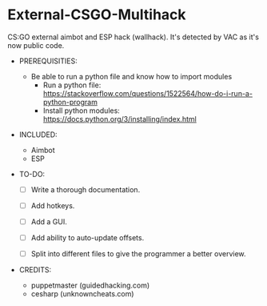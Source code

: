 # External-CSGO-Multihack
CS:GO external aimbot and ESP hack (wallhack). It's detected by VAC as it's now public code.

- PREREQUISITIES:
	- Be able to run a python file and know how to import modules
		- Run a python file: https://stackoverflow.com/questions/1522564/how-do-i-run-a-python-program
		- Install python modules: https://docs.python.org/3/installing/index.html
		
		
- INCLUDED:
	- Aimbot
	- ESP 	

- TO-DO:
	- [ ] Write a thorough documentation.
	- [ ] Add hotkeys.
	- [ ] Add a GUI.
	- [ ] Add ability to auto-update offsets.
	- [ ] Split into different files to give the programmer a better overview.


- CREDITS:
	- puppetmaster (guidedhacking.com)
	- cesharp (unknowncheats.com)

